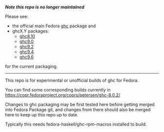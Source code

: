 ***Note this repo is no longer maintained***

Please see:

* the official main Fedora [ghc](https://src.fedoraproject.org/rpms/ghc) package and
* ghcX.Y packages:
  * [ghc8.10](https://src.fedoraproject.org/rpms/ghc8.10)
  * [ghc9.0](https://src.fedoraproject.org/rpms/ghc9.0)
  * [ghc9.2](https://src.fedoraproject.org/rpms/ghc9.2)
  * [ghc9.4](https://src.fedoraproject.org/rpms/ghc9.4)
  * [ghc9.6](https://src.fedoraproject.org/rpms/ghc9.6)

for the current packaging.

----

This repo is for experimental or unofficial builds of ghc for Fedora.

You can find some corresponding builds currently in
https://copr.fedoraproject.org/coprs/petersen/ghc-8.0.2/

Changes to ghc packaging may be first tested here
before getting merged into Fedora Package git,
and changes from there should also be merged here
to keep up this repo up to date.

Typically this needs fedora-haskell/ghc-rpm-macros installed to build.
